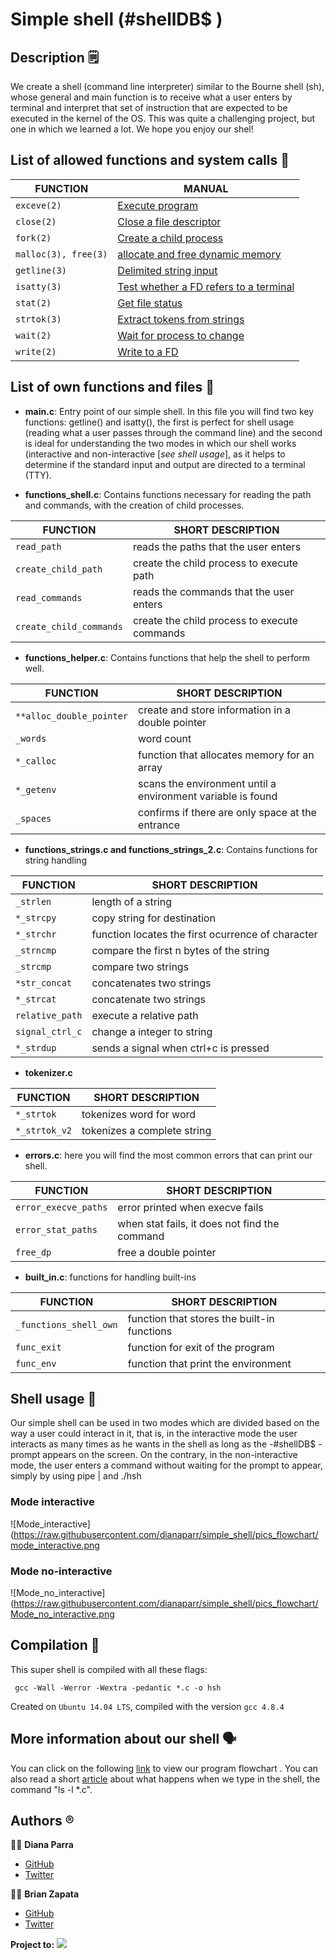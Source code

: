 # Simple shell (#shellDB$ ) 
## Description :spiral_notepad:

We create a shell (command line interpreter) similar to the Bourne shell (sh), whose general and main function is to receive what a user enters by terminal and interpret that set of instruction that are expected to be executed in the kernel of the OS.
This was quite a challenging project, but one in which we learned a lot. We hope you enjoy our shel!


## List of allowed functions and system calls :pushpin:


|     FUNCTION       |         MANUAL                  |
|--------------------|---------------------------------|
|`exceve(2)`         |[Execute program](https://man7.org/linux/man-pages/man2/execve.2.html)                         |
|`close(2)`          |[Close a file descriptor](https://man7.org/linux/man-pages/man2/close.2.html)   |
|`fork(2)`           |[Create a child process](https://man7.org/linux/man-pages/man2/fork.2.html)    |
|`malloc(3), free(3)`|[allocate and free dynamic memory](https://man7.org/linux/man-pages/man3/free.3.html)    |
|`getline(3)`        |[Delimited string input](https://man7.org/linux/man-pages/man3/getline.3.html) |
|`isatty(3)`         |[Test whether a FD refers to a terminal](https://man7.org/linux/man-pages/man3/isatty.3.html)  |
|`stat(2)`           |[Get file status](https://man7.org/linux/man-pages/man2/lstat.2.html)                          |
|`strtok(3)`         |[Extract tokens from strings](https://man7.org/linux/man-pages/man3/strtok.3.html)  |
|`wait(2)`           |[Wait for process to change](https://man7.org/linux/man-pages/man2/waitid.2.html)  |
|`write(2)`          |[Write to a FD](https://man7.org/linux/man-pages/man2/write.2.html)                          |


## List of own functions and files :ledger:
* **main.c**: Entry point of our simple shell. In this file you will find two key functions: getline() and isatty(), the first is perfect for shell usage (reading what a user passes through the command line) and the second is ideal for understanding the two modes in which our shell works (interactive and non-interactive [*see shell usage*], as it helps to determine if the standard input and output are directed to a terminal (TTY).

* **functions_shell.c**: Contains functions necessary for reading the path and commands, with the creation of child processes.


|     FUNCTION       |     SHORT DESCRIPTION           |
|--------------------|---------------------------------|
|`read_path`             | reads the paths that the user enters                             |
|`create_child_path` | create the child process to execute path                                  |
|`read_commands`         | reads the commands that the user enters                             |
|`create_child_commands`   | create the child process to execute commands                          |


* **functions_helper.c**: Contains functions that help the shell to perform well.


|     FUNCTION       |     SHORT DESCRIPTION           |
|--------------------|---------------------------------|
|`**alloc_double_pointer`   | create and store information in a double pointer                         |
|`_words` | word count                                |
|`*_calloc`         | function that allocates memory for an array                            |
|`*_getenv`   | scans the environment until a environment variable is found                          |
|`_spaces`   | confirms if there are only space at the entrance                          |


* **functions_strings.c and functions_strings_2.c**: Contains functions for string handling


|     FUNCTION       |        SHORT DESCRIPTION         |
|--------------------|---------------------------------|
|`_strlen`           | length of a string                |
|`*_strcpy`           | copy string for destination      |
|`*_strchr`           | function locates the first ocurrence of character                                                |
|`_strncmp`          | compare the first n bytes of the string|
|`_strcmp`           | compare two strings                 |
|`*str_concat`           | concatenates two strings                 |
|`*_strcat`          | concatenate two strings             |
|`relative_path`          | execute a relative path             |
|`signal_ctrl_c`             | change a integer to string          |
|`*_strdup`          | sends a signal when ctrl+c is pressed            |


* **tokenizer.c**


|     FUNCTION       |     SHORT DESCRIPTION           |
|--------------------|---------------------------------|
|`*_strtok`    | tokenizes word for word               |
|`*_strtok_v2` | tokenizes a complete string           |


* **errors.c**: here you will find the most common errors that can print our shell.


|     FUNCTION       |     SHORT DESCRIPTION           |
|--------------------|---------------------------------|
|`error_execve_paths` | error printed when execve fails |
|`error_stat_paths` | when stat fails, it does not find the command    |
|`free_dp` | free a double pointer    |


* **built_in.c**: functions for handling built-ins


|     FUNCTION       |     SHORT DESCRIPTION           |
|--------------------|---------------------------------|
|`_functions_shell_own` | function that stores the built-in functions |
|`func_exit`   | function for exit of the program     |
|`func_env`   | function that print the environment     |


## Shell usage :memo:
Our simple shell can be used in two modes which are divided based on the way a user could interact in it, that is, in the interactive mode the user interacts as many times as he wants in the shell as long as the -#shellDB$ - prompt appears on the screen.
On the contrary, in the non-interactive mode, the user enters a command without waiting for the prompt to appear, simply by using pipe | and ./hsh

### Mode interactive
![Mode_interactive](https://raw.githubusercontent.com/dianaparr/simple_shell/pics_flowchart/mode_interactive.png

### Mode no-interactive
![Mode_no_interactive](https://raw.githubusercontent.com/dianaparr/simple_shell/pics_flowchart/Mode_no_interactive.png

## Compilation :checkered_flag:

This super shell is compiled with all these flags:
   
     gcc -Wall -Werror -Wextra -pedantic *.c -o hsh

Created on `Ubuntu 14.04 LTS`, compiled with the version `gcc 4.8.4`
## More information about our shell :speaking_head:
You can click on the following [link](https://drive.google.com/file/d/19gYtjMn_bGpWHC7_6iKJU1Dh9mSxMwCZ/view?usp=sharing) to view our program flowchart . You can also read a short [article](https://www.linkedin.com/post/edit/6788296403128000512/) about what happens when we type in the shell, the command "ls -l *.c". 

## Authors :registered:
:woman_technologist: **Diana Parra**
* [GitHub](https://github.com/dianaparr)
* [Twitter](https://twitter.com/dianaparra017)

:man_technologist: **Brian Zapata**
* [GitHub](https://github.com/brian-1989)
* [Twitter](https://twitter.com/BrianZa03390210)

**Project to:** 
![](https://www.holbertonschool.com/holberton-logo.png)
